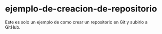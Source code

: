 # ejemplo-de-creacion-de-repositorio
Este es solo un ejemplo de como crear un repositorio en Git y subirlo a GitHub.
